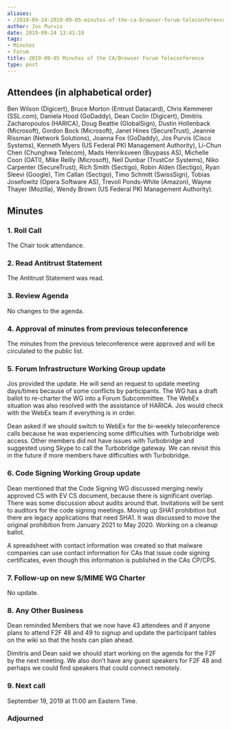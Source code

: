 ```yaml
---
aliases:
- /2019-09-24-2019-09-05-minutes-of-the-ca-browser-forum-teleconference/
author: Jos Purvis
date: 2019-09-24 13:41:19
tags:
- Minutes
- Forum
title: 2019-09-05 Minutes of the CA/Browser Forum Teleconference
type: post
---
```


## Attendees (in alphabetical order) 

Ben Wilson (Digicert), Bruce Morton (Entrust Datacard), Chris Kemmerer (SSL.com), Daniela Hood (GoDaddy), Dean Coclin (Digicert), Dimitris Zacharopoulos (HARICA), Doug Beattie (GlobalSign), Dustin Hollenback (Microsoft), Gordon Bock (Microsoft), Janet Hines (SecureTrust), Jeannie Rissman (Network Solutions), Joanna Fox (GoDaddy), Jos Purvis (Cisco Systems), Kenneth Myers (US Federal PKI Management Authority), Li-Chun Chen (Chunghwa Telecom), Mads Henriksveen (Buypass AS), Michelle Coon (OATI), Mike Reilly (Microsoft), Neil Dunbar (TrustCor Systems), Niko Carpenter (SecureTrust), Rich Smith (Sectigo), Robin Alden (Sectigo), Ryan Sleevi (Google), Tim Callan (Sectigo), Timo Schmitt (SwissSign), Tobias Josefowitz (Opera Software AS), Trevoli Ponds-White (Amazon), Wayne Thayer (Mozilla), Wendy Brown (US Federal PKI Management Authority).

## Minutes



### 1. Roll Call



The Chair took attendance.

### 2. Read Antitrust Statement



The Antitrust Statement was read.

### 3. Review Agenda



No changes to the agenda.

### 4. Approval of minutes from previous teleconference 

The minutes from the previous teleconference were approved and will be circulated to the public list.

### 5. Forum Infrastructure Working Group update 

Jos provided the update. He will send an request to update meeting days/times because of some conflicts by participants. The WG has a draft ballot to re-charter the WG into a Forum Subcommittee. The WebEx situation was also resolved with the assistance of HARICA. Jos would check with the WebEx team if everything is in order.

Dean asked if we should switch to WebEx for the bi-weekly teleconference calls because he was experiencing some difficulties with Turbobridge web access. Other members did not have issues with Turbobridge and suggested using Skype to call the Turbobridge gateway. We can revisit this in the future if more members have difficulties with Turbobridge.

### 6. Code Signing Working Group update 

Dean mentioned that the Code Signing WG discussed merging newly approved CS with EV CS document, because there is significant overlap. There was some discussion about audits around that. Invitations will be sent to auditors for the code signing meetings. Moving up SHA1 prohibition but there are legacy applications that need SHA1. It was discussed to move the original prohibition from January 2021 to May 2020. Working on a cleanup ballot.

A spreadsheet with contact information was created so that malware companies can use contact information for CAs that issue code signing certificates, even though this information is published in the CAs CP/CPS.

### 7. Follow-up on new S/MIME WG Charter 

No update.

### 8. Any Other Business 

Dean reminded Members that we now have 43 attendees and if anyone plans to attend F2F 48 and 49 to signup and update the participant tables on the wiki so that the hosts can plan ahead.

Dimitris and Dean said we should start working on the agenda for the F2F by the next meeting. We also don’t have any guest speakers for F2F 48 and perhaps we could find speakers that could connect remotely.

### 9. Next call



September 19, 2019 at 11:00 am Eastern Time.

### Adjourned